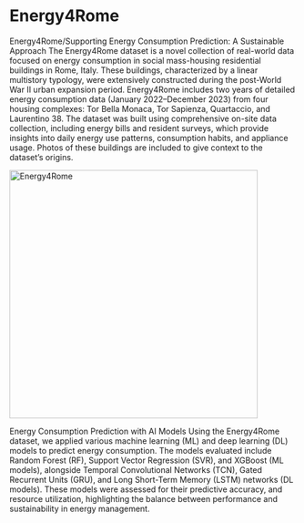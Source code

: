 # Energy4Rome
Energy4Rome/Supporting Energy Consumption Prediction: A Sustainable Approach
The Energy4Rome dataset is a novel collection of real-world data focused on energy consumption in social mass-housing residential buildings in Rome, Italy. These buildings, characterized by a linear multistory typology, were extensively constructed during the post-World War II urban expansion period. Energy4Rome includes two years of detailed energy consumption data (January 2022–December 2023) from four housing complexes: Tor Bella Monaca, Tor Sapienza, Quartaccio, and Laurentino 38. The dataset was built using comprehensive on-site data collection, including energy bills and resident surveys, which provide insights into daily energy use patterns, consumption habits, and appliance usage. Photos of these buildings are included to give context to the dataset’s origins.


<img width="436" alt="Energy4Rome" src="https://github.com/user-attachments/assets/bf66647c-ebb3-4f49-b122-1134a2cfdb0e" />

Energy Consumption Prediction with AI Models
Using the Energy4Rome dataset, we applied various machine learning (ML) and deep learning (DL) models to predict energy consumption. The models evaluated include Random Forest (RF), Support Vector Regression (SVR), and XGBoost (ML models), alongside Temporal Convolutional Networks (TCN), Gated Recurrent Units (GRU), and Long Short-Term Memory (LSTM) networks (DL models). These models were assessed for their predictive accuracy, and resource utilization, highlighting the balance between performance and sustainability in energy management.


